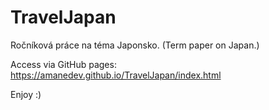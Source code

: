 # TravelJapan
Ročníková práce na téma Japonsko.
(Term paper on Japan.)

Access via GitHub pages:
https://amanedev.github.io/TravelJapan/index.html

Enjoy :)

